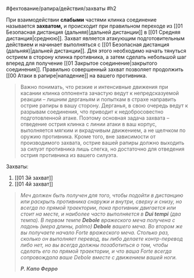 #фехтование/рапира/действия/захваты
#h2

При взаимодействии **слабыми** частями клинка соединение называется **захватом,** и происходит при правильном переходе из [[01 Безопасная дистанция (дальняя)|дальней дистанции]] в [[01 Средняя дистанция|среднюю]]. Захват является атакующим подготовительным действием и начинает выполняться с [[01 Безопасная дистанция (дальняя)|дальней дистанции]]. Для этого необходимо начать тянуться острием в сторону клинка противника, а затем сделать небольшой шаг вперед для получение [[01 Закрытое соединение|закрытого соединения]]. Правильно совершенный захват позволяет продолжить [[00 Атаки в рапире|нападение]] на вашего противника.

>Важно понимать, что резкие и интенсивные движения при касании клинка оппонента зачастую ведут к непредсказуемой реакции – лишним дерганьям и попыткам в страхе направить острие рапиры в вашу сторону. Дерганья, в свою очередь ведут к разрывам соединения, что приводит к недобросовестно подготовленной атаке. Поэтому основная задача захвата – отведение острия клинка с линии атаки в ваш корпус, выполняется мягким и вкрадчивым движением, а не щелчком по оружию противника. Кроме того, вне зависимости от производимого захвата, острие вашей рапиры должно выходить за силуэт противника лишь слегка, но достаточно для отведения острия противника из вашего силуэта.

Захваты:
1) [[01 3й захват]]
2) [[01 4й захват]]


>_Меч должен быть получен для того, чтобы подойти в дистанцию или раскрыть противника снаружи и внутри, сверху и снизу, но всегда по прямой траектории, пока противник двигается или стоит на месте, и наиболее часто выполняется в **Dui tempi** (два темпа). В первом темпе **Debole** вражеского меча получена с ладонь (мера длины, palmo) **Debole** вашего меча. Во втором же вы получаете начало Forte вражеского меча. Столько раз, сколько он выполняет перевод, вы либо делаете контр-перевод либо нет, но вы всегда должны позаботиться о том, чтобы сделать его по прямой траектории, и что ваша Forte всегда сопровождала ваше Debole вместе с движением вашей ноги._
>
>_**Р. Капо Ферро**_
